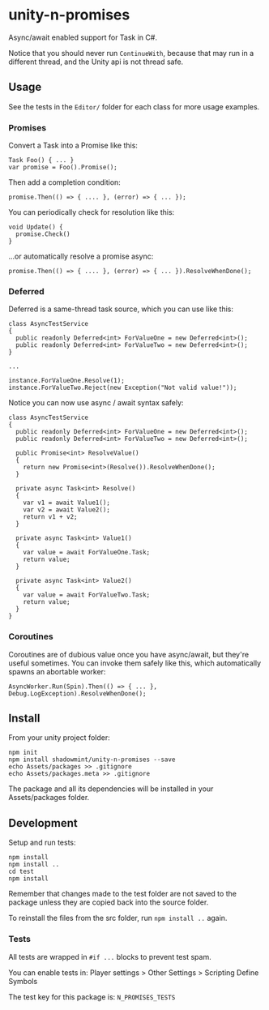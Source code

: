 # unity-n-promises

Async/await enabled support for Task in C#.

Notice that you should never run `ContinueWith`, because that may run
in a different thread, and the Unity api is not thread safe.

## Usage

See the tests in the `Editor/` folder for each class for more usage examples.

### Promises

Convert a Task into a Promise like this:

    Task Foo() { ... }
    var promise = Foo().Promise();

Then add a completion condition:

    promise.Then(() => { .... }, (error) => { ... });

You can periodically check for resolution like this:

    void Update() {
      promise.Check()
    }

...or automatically resolve a promise async:

    promise.Then(() => { .... }, (error) => { ... }).ResolveWhenDone();

### Deferred

Deferred is a same-thread task source, which you can use like this:

    class AsyncTestService
    {
      public readonly Deferred<int> ForValueOne = new Deferred<int>();
      public readonly Deferred<int> ForValueTwo = new Deferred<int>();
    }

    ...

    instance.ForValueOne.Resolve(1);
    instance.ForValueTwo.Reject(new Exception("Not valid value!"));

Notice you can now use async / await syntax safely:

    class AsyncTestService
    {
      public readonly Deferred<int> ForValueOne = new Deferred<int>();
      public readonly Deferred<int> ForValueTwo = new Deferred<int>();

      public Promise<int> ResolveValue()
      {
        return new Promise<int>(Resolve()).ResolveWhenDone();
      }

      private async Task<int> Resolve()
      {
        var v1 = await Value1();
        var v2 = await Value2();
        return v1 + v2;
      }

      private async Task<int> Value1()
      {
        var value = await ForValueOne.Task;
        return value;
      }

      private async Task<int> Value2()
      {
        var value = await ForValueTwo.Task;
        return value;
      }
    }

### Coroutines

Coroutines are of dubious value once you have async/await, but they're
useful sometimes. You can invoke them safely like this, which automatically
spawns an abortable worker:

    AsyncWorker.Run(Spin).Then(() => { ... }, Debug.LogException).ResolveWhenDone();

## Install

From your unity project folder:

    npm init
    npm install shadowmint/unity-n-promises --save
    echo Assets/packages >> .gitignore
    echo Assets/packages.meta >> .gitignore

The package and all its dependencies will be installed in
your Assets/packages folder.

## Development

Setup and run tests:

    npm install
    npm install ..
    cd test
    npm install

Remember that changes made to the test folder are not saved to the package
unless they are copied back into the source folder.

To reinstall the files from the src folder, run `npm install ..` again.

### Tests

All tests are wrapped in `#if ...` blocks to prevent test spam.

You can enable tests in: Player settings > Other Settings > Scripting Define Symbols

The test key for this package is: `N_PROMISES_TESTS`
